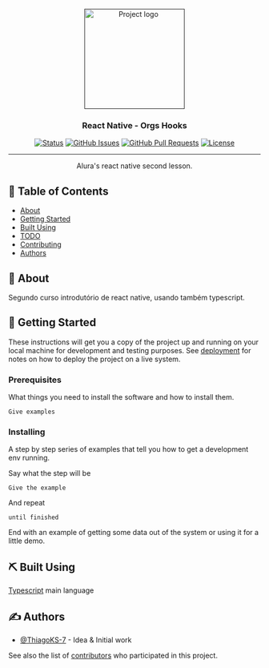 <p align="center">
  <a href="" rel="noopener">
 <img width=200px height=200px src="https://i.imgur.com/6wj0hh6.jpg" alt="Project logo"></a>
</p>

<h3 align="center"> React Native - Orgs Hooks</h3>

<div align="center">

[![Status](https://img.shields.io/badge/status-active-success.svg)]()
[![GitHub Issues](https://img.shields.io/github/issues/ThiagoKS-7/orgsHooks.svg)](https://github.com/ThiagoKS-7/orgsHooks/issues)
[![GitHub Pull Requests](https://img.shields.io/github/issues-pr/ThiagoKS-7/orgsHooks.svg)](https://github.com/ThiagoKS-7/orgsHooks/pulls)
[![License](https://img.shields.io/badge/license-MIT-blue.svg)](/LICENSE)

</div>

---

<p align="center"> Alura's react native second lesson.
    <br> 
</p>

## 📝 Table of Contents

- [About](#about)
- [Getting Started](#getting_started)
- [Built Using](#built_using)
- [TODO](../TODO.md)
- [Contributing](../CONTRIBUTING.md)
- [Authors](#authors)

## 🧐 About <a name = "about"></a>

Segundo curso introdutório de react native, usando também typescript.

## 🏁 Getting Started <a name = "getting_started"></a>

These instructions will get you a copy of the project up and running on your local machine for development and testing purposes. See [deployment](#deployment) for notes on how to deploy the project on a live system.

### Prerequisites

What things you need to install the software and how to install them.

```
Give examples
```

### Installing

A step by step series of examples that tell you how to get a development env running.

Say what the step will be

```
Give the example
```

And repeat

```
until finished
```

End with an example of getting some data out of the system or using it for a little demo.

## ⛏️ Built Using <a name = "built_using"></a>

[Typescript](https://www.typescriptlang.org) main language

## ✍️ Authors <a name = "authors"></a>

- [@ThiagoKS-7](https://github.com/ThiagoKS-7) - Idea & Initial work

See also the list of [contributors](https://github.com/ThiagoKS-7/orgs-hooks/contributors) who participated in this project.
